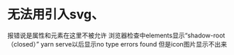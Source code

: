 # 无法用引入svg、
报错说是属性和元素在这里不被允许 浏览器检查中elements显示“shadow-root（closed）” yarn serve以后显示no type errors found 但是icon图片显示不出来
